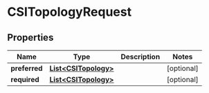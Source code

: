 

# CSITopologyRequest


## Properties

Name | Type | Description | Notes
------------ | ------------- | ------------- | -------------
**preferred** | [**List&lt;CSITopology&gt;**](CSITopology.md) |  |  [optional]
**required** | [**List&lt;CSITopology&gt;**](CSITopology.md) |  |  [optional]



